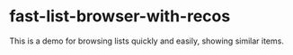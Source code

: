 # fast-list-browser-with-recos
This is a demo for browsing lists quickly and easily, showing similar items.
